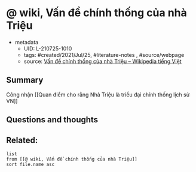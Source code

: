 # @ wiki, Vấn đề chính thống của nhà Triệu


- metadata
	- UID: L-210725-1010
	- tags: #created/2021/Jul/25, #literature-notes , #source/webpage 
	- source: [Vấn đề chính thống của nhà Triệu – Wikipedia tiếng Việt](https://vi.wikipedia.org/wiki/V%E1%BA%A5n_%C4%91%E1%BB%81_ch%C3%ADnh_th%E1%BB%91ng_c%E1%BB%A7a_nh%C3%A0_Tri%E1%BB%87u)

## Summary
Công nhận [[Quan điểm cho rằng Nhà Triệu là triều đại chính thống lịch sử VN]]

## Questions and thoughts


## Related:
```dataview
list
from [[@ wiki, Vấn đề chính thống của nhà Triệu]]
sort file.name asc
```
